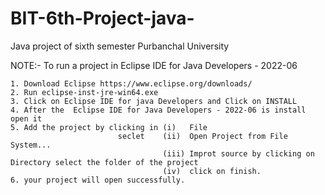 # BIT-6th-Project-java-
Java project of sixth semester Purbanchal University

NOTE:- To run a project in Eclipse IDE for Java Developers - 2022-06
         
    1. Download Eclipse https://www.eclipse.org/downloads/
    2. Run eclipse-inst-jre-win64.exe
    3. Click on Eclipse IDE for java Developers and Click on INSTALL
    4. After the  Eclipse IDE for Java Developers - 2022-06 is install open it 
    5. Add the project by clicking in (i)   File 
                            seclet    (ii)  Open Project from File System...
                                      (iii) Improt source by clicking on Directory select the folder of the project
                                      (iv)  click on finish.
    6. your project will open successfully.                                  